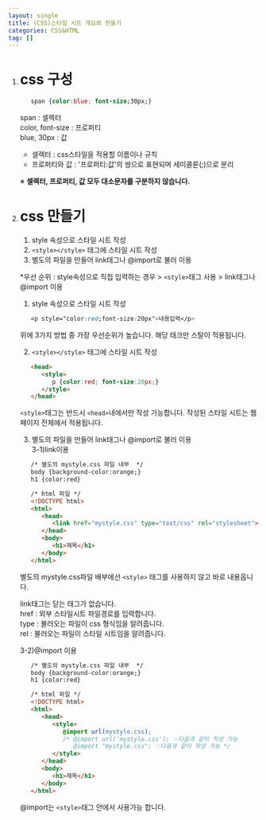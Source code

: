 ```yaml
---
layout: single
title: (CSS)스타일 시트 개요와 만들기
categories: CSS&HTML
tag: []
---
```


1. # css 구성
   ```css
      span {color:blue; font-size;30px;}
   ```   
   span : 셀렉터   
   color, font-size : 프로퍼티   
   blue, 30px : 값   
   
   - 셀렉터 : css스타일을 적용할 이름이나 규칙   
   - 프로퍼티와 값 : '프로퍼티:값'의 쌍으로 표현되며 세미콜론(;)으로 분리   

   ※ __셀렉터, 프로퍼티, 값 모두 대소문자를 구분하지 않습니다.__    
   

1. # css 만들기
   1) style 속성으로 스타일 시트 작성   
   2) `<style></style>` 태그에 스타일 시트 작성   
   3) 별도의 파일을 만들어 link태그나 @import로 불러 이용   

   *우선 순위 : style속성으로 직접 입력하는 경우 > `<style>`태그 사용 >  link태그나 @import 이용   

   1) style 속성으로 스타일 시트 작성   
   ```css
      <p style="color:red;font-size:20px">내용입력</p>
   ```   
   위에 3가지 방법 중 가장 우선순위가 높습니다. 해당 태크만 스탈이 적용됩니다.   

   2) `<style></style>` 태그에 스타일 시트 작성   
   ```html
      <head>
         <style>
            p {color:red; font-size:20px;}
         </style>
      </head>
   ```   
   `<style>`태그는 반드시 `<head>`내에서만 작성 가능합니다. 작성된 스타일 시트는 웹 페이지 전체에서 적용됩니다.   

   3) 별도의 파일을 만들어 link태그나 @import로 불러 이용   
   3-1)link이용   
   ```html
      /* 별도의 mystyle.css 파일 내부  */
      body {background-color:orange;}
      h1 {color:red}
   
      /* html 파일 */
      <!DOCTYPE html>
      <html>
         <head>
            <link href="mystyle.css" type="text/css" rel="stylesheet">
         </head>
         <body>
            <h1>제목</h1>
         </body>
      </html>
   ```   
   별도의 mystyle.css파일 배부에선 `<style>` 태그를 사용하지 않고 바로 내용옵니다.   

   link태그는 닫는 태그가 없습니다.   
   href : 외부 스타일시트 파일경로를 입력합니다.   
   type : 불러오는 파일이 css 형식임을 알려줍니다.   
   rel : 불러오는 파일이 스타일 시트임을 알려줍니다.   

   3-2)@import 이용   
   ```html
      /* 별도의 mystyle.css 파일 내부  */
      body {background-color:orange;}
      h1 {color:red}
   
      /* html 파일 */
      <!DOCTYPE html>
      <html>
         <head>
            <style>
               @import url(mystyle.css);
               /* @import url('mystyle.css'); ☜다음과 같이 작성 가능 
                  @import "mystyle.css"; ☜다음과 같이 작성 가능 */
            </style>
         </head>
         <body>
            <h1>제목</h1>
         </body>
      </html>
   ```   
   @import는 `<style>`태그 안에서 사용가능 합니다.   




